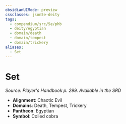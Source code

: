 ```yaml
---
obsidianUIMode: preview
cssclasses: json5e-deity
tags:
  - compendium/src/5e/phb
  - deity/egyptian
  - domain/death
  - domain/tempest
  - domain/trickery
aliases:
  - Set
---
```

# Set
*Source: Player's Handbook p. 299. Available in the <span title='Systems Reference Document (5.1)'>SRD</span>* 

- **Alignment**: Chaotic Evil
- **Domains**: Death, Tempest, Trickery
- **Pantheon**: Egyptian
- **Symbol**: Coiled cobra
